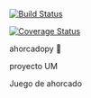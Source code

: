 [![Build Status](https://travis-ci.com/nicolascarratala/ahorcadopy.svg?branch=master)](https://travis-ci.com/nicolascarratala/ahorcadopy)

[![Coverage Status](https://coveralls.io/repos/github/nicolascarratala/ahorcadopy/badge.svg?branch=master)](https://coveralls.io/github/nicolascarratala/ahorcadopy?branch=master)

ahorcadopy 🐍

proyecto UM

Juego de ahorcado